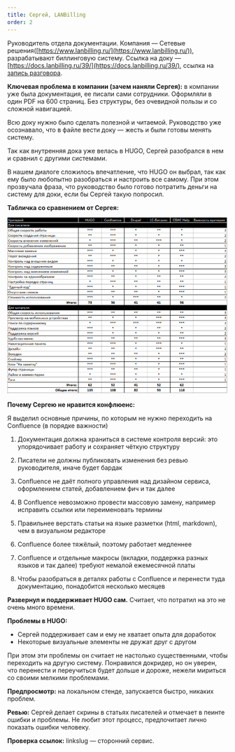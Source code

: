 ```yaml
---
title: Сергей, LANBilling
order: 2
---
```


Руководитель отдела документации. Компания — Сетевые решения([https://www.lanbilling.ru/](https://www.lanbilling.ru/)), разрабатывают биллинговую систему. Ссылка на доку — [https://docs.lanbilling.ru/39/](https://docs.lanbilling.ru/39/), ссылка на [запись разговора](https://icsitru-my.sharepoint.com/:v:/g/personal/ekaterina_pavlova_ics-it_ru/EfgHsWhuhstDsgBRffnyIcUB0-A9UQHc6o97JGy_3kGhWQ?e=jJt7qd). 

**Ключевая проблема в компании (зачем наняли Сергея):** в компании уже была документация, ее писали сами сотрудники. Оформляли в один PDF на 600 страниц. Без структуры, без очевидной пользы и со сложной навигацией. 

Всю доку нужно было сделать полезной и читаемой. Руководство уже осознавало, что в файле вести доку — жесть и были готовы менять систему.

Так как внутренняя дока уже велась в HUGO, Сергей разобрался в нем и сравнил с другими системами. 

В нашем диалоге сложилось впечатление, что HUGO он выбрал, так как ему было любопытно разобраться и настроить все самому. При этом прозвучала фраза, что руководство было готово потратить деньги на систему для доки, если бы Сергей такую попросил.

**Табличка со сравнением от Сергея:**

![](serg.png)

**Почему Сергею не нравится конфлюенс:**

Я выделил основные причины, по которым не нужно переходить на Confluence (в порядке важности)

1. Документация должна храниться в системе контроля версий: это упорядочивает работу и сохраняет чёткую структуру

2. Писатели не должны публиковать изменения без ревью руководителя, иначе будет бардак

3. Confluence не даёт полного управления над дизайном сервиса, оформлением статей, добавлением фич и так далее

4. В Confluence невозможно провести массовую замену, например исправить ссылки или переименовать термины

5. Правильнее верстать статьи на языке разметки (html, markdown), чем в визуальном редакторе

6. Confluence более тяжёлый, поэтому работает медленнее

7. Confluence и отдельные макросы (вкладки, поддержка разных языков и так далее) требуют немалой ежемесячной платы

8. Чтобы разобраться в деталях работы с Confluence и перенести туда документацию, понадобится несколько месяцев

**Развернул и поддерживает HUGO сам.** Считает, что потратил на это не очень много времени.

**Проблемы в HUGO:**

- Сергей поддерживает сам и ему не хватает опыта для доработок
- Некоторые визуальные элементы не дружат друг с другом

При этом эти проблемы он считает не настолько существенными, чтобы переходить на другую систему. Понравился докридер, но он уверен, что перенести и переучиться будет дольше и дороже, нежели мириться со своими мелкими проблемами.

**Предпросмотр:** на локальном стенде, запускается быстро, никаких проблем.

**Ревью:** Сергей делает скрины в статьях писателей и отмечает в пеинте ошибки и проблемы. Не любит этот процесс, предпочитает лично показать ошибки человеку. 

**Проверка ссылок:** linkslug — сторонний сервис.